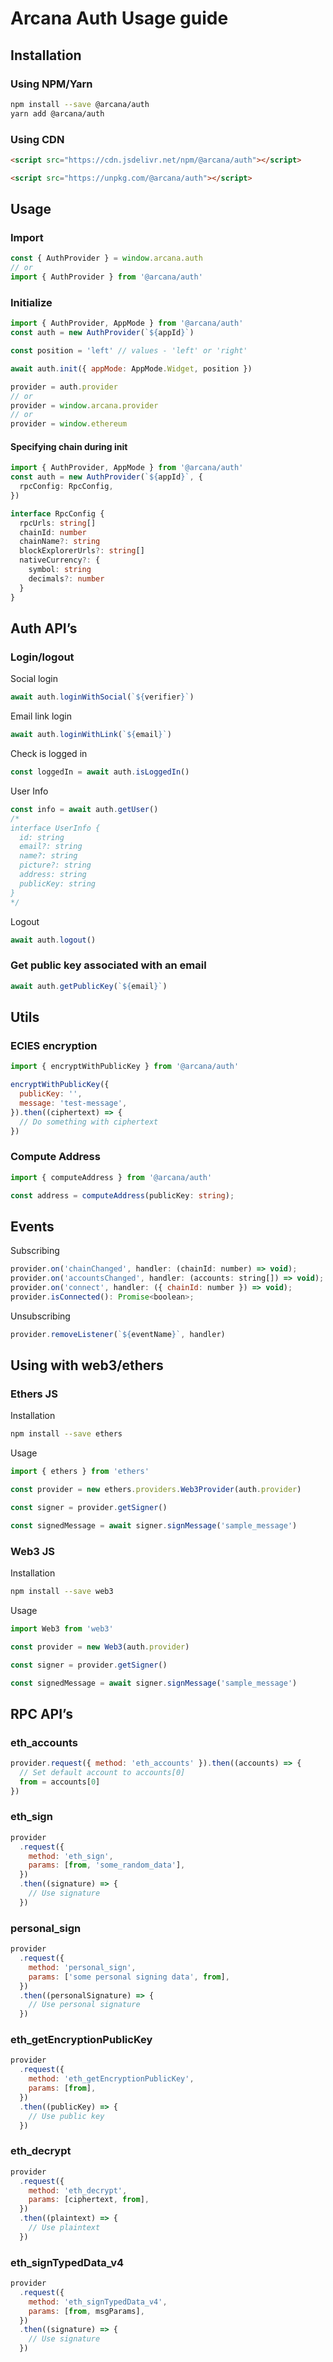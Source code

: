 # Arcana Auth Usage guide

## Installation

### Using NPM/Yarn

```sh
npm install --save @arcana/auth
yarn add @arcana/auth
```

### Using CDN

```html
<script src="https://cdn.jsdelivr.net/npm/@arcana/auth"></script>
```

```html
<script src="https://unpkg.com/@arcana/auth"></script>
```

## Usage

### Import

```js
const { AuthProvider } = window.arcana.auth
// or
import { AuthProvider } from '@arcana/auth'
```

### Initialize

```js
import { AuthProvider, AppMode } from '@arcana/auth'
const auth = new AuthProvider(`${appId}`)

const position = 'left' // values - 'left' or 'right'

await auth.init({ appMode: AppMode.Widget, position })

provider = auth.provider
// or
provider = window.arcana.provider
// or
provider = window.ethereum
```

#### Specifying chain during init

```ts
import { AuthProvider, AppMode } from '@arcana/auth'
const auth = new AuthProvider(`${appId}`, {
  rpcConfig: RpcConfig,
})

interface RpcConfig {
  rpcUrls: string[]
  chainId: number
  chainName?: string
  blockExplorerUrls?: string[]
  nativeCurrency?: {
    symbol: string
    decimals?: number
  }
}
```

## Auth API’s

### Login/logout

Social login

```js
await auth.loginWithSocial(`${verifier}`)
```

Email link login

```js
await auth.loginWithLink(`${email}`)
```

Check is logged in

```js
const loggedIn = await auth.isLoggedIn()
```

User Info

```js
const info = await auth.getUser()
/* 
interface UserInfo {
  id: string
  email?: string
  name?: string
  picture?: string
  address: string
  publicKey: string
}
*/
```

Logout

```js
await auth.logout()
```

### Get public key associated with an email

```js
await auth.getPublicKey(`${email}`)
```

## Utils

### ECIES encryption

```js
import { encryptWithPublicKey } from '@arcana/auth'

encryptWithPublicKey({
  publicKey: '',
  message: 'test-message',
}).then((ciphertext) => {
  // Do something with ciphertext
})
```

### Compute Address

```ts
import { computeAddress } from '@arcana/auth'

const address = computeAddress(publicKey: string);
```

## Events

Subscribing

```js
provider.on('chainChanged', handler: (chainId: number) => void);
provider.on('accountsChanged', handler: (accounts: string[]) => void);
provider.on('connect', handler: ({ chainId: number }) => void);
provider.isConnected(): Promise<boolean>;
```

Unsubscribing

```js
provider.removeListener(`${eventName}`, handler)
```

## Using with web3/ethers

### Ethers JS

Installation

```sh
npm install --save ethers
```

Usage

```js
import { ethers } from 'ethers'

const provider = new ethers.providers.Web3Provider(auth.provider)

const signer = provider.getSigner()

const signedMessage = await signer.signMessage('sample_message')
```

### Web3 JS

Installation

```sh
npm install --save web3
```

Usage

```js
import Web3 from 'web3'

const provider = new Web3(auth.provider)

const signer = provider.getSigner()

const signedMessage = await signer.signMessage('sample_message')
```

## RPC API’s

### eth_accounts

```js
provider.request({ method: 'eth_accounts' }).then((accounts) => {
  // Set default account to accounts[0]
  from = accounts[0]
})
```

### eth_sign

```js
provider
  .request({
    method: 'eth_sign',
    params: [from, 'some_random_data'],
  })
  .then((signature) => {
    // Use signature
  })
```

### personal_sign

```js
provider
  .request({
    method: 'personal_sign',
    params: ['some personal signing data', from],
  })
  .then((personalSignature) => {
    // Use personal signature
  })
```

### eth_getEncryptionPublicKey

```js
provider
  .request({
    method: 'eth_getEncryptionPublicKey',
    params: [from],
  })
  .then((publicKey) => {
    // Use public key
  })
```

### eth_decrypt

```js
provider
  .request({
    method: 'eth_decrypt',
    params: [ciphertext, from],
  })
  .then((plaintext) => {
    // Use plaintext
  })
```

### eth_signTypedData_v4

```js
provider
  .request({
    method: 'eth_signTypedData_v4',
    params: [from, msgParams],
  })
  .then((signature) => {
    // Use signature
  })
```
